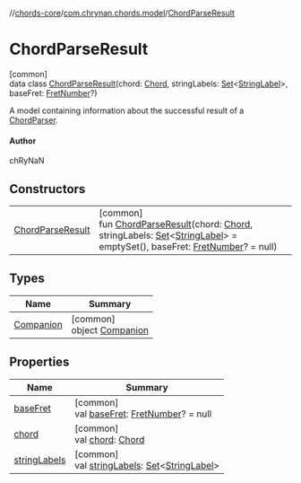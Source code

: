 //[chords-core](../../../index.md)/[com.chrynan.chords.model](../index.md)/[ChordParseResult](index.md)

# ChordParseResult

[common]\
data class [ChordParseResult](index.md)(chord: [Chord](../-chord/index.md), stringLabels: [Set](https://kotlinlang.org/api/latest/jvm/stdlib/kotlin.collections/-set/index.html)&lt;[StringLabel](../-string-label/index.md)&gt;, baseFret: [FretNumber](../-fret-number/index.md)?)

A model containing information about the successful result of a [ChordParser](../../com.chrynan.chords.parser/-chord-parser/index.md).

#### Author

chRyNaN

## Constructors

| | |
|---|---|
| [ChordParseResult](-chord-parse-result.md) | [common]<br>fun [ChordParseResult](-chord-parse-result.md)(chord: [Chord](../-chord/index.md), stringLabels: [Set](https://kotlinlang.org/api/latest/jvm/stdlib/kotlin.collections/-set/index.html)&lt;[StringLabel](../-string-label/index.md)&gt; = emptySet(), baseFret: [FretNumber](../-fret-number/index.md)? = null) |

## Types

| Name | Summary |
|---|---|
| [Companion](-companion/index.md) | [common]<br>object [Companion](-companion/index.md) |

## Properties

| Name | Summary |
|---|---|
| [baseFret](base-fret.md) | [common]<br>val [baseFret](base-fret.md): [FretNumber](../-fret-number/index.md)? = null |
| [chord](chord.md) | [common]<br>val [chord](chord.md): [Chord](../-chord/index.md) |
| [stringLabels](string-labels.md) | [common]<br>val [stringLabels](string-labels.md): [Set](https://kotlinlang.org/api/latest/jvm/stdlib/kotlin.collections/-set/index.html)&lt;[StringLabel](../-string-label/index.md)&gt; |
